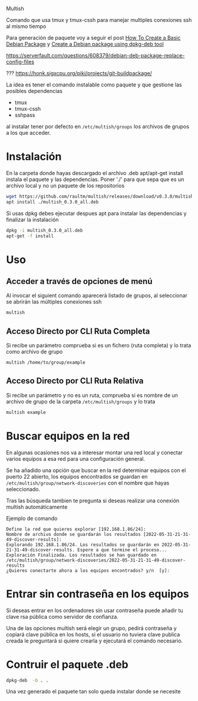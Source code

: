 Multish

Comando que usa tmux y tmux-cssh para manejar multiples conexiones ssh al mismo tiempo

Para generación de paquete voy a seguir el post [How To Create a Basic Debian Package](https://betterprogramming.pub/how-to-create-a-basic-debian-package-927be001ad80) y [Create a Debian package using dpkg-deb tool](https://blog.knoldus.com/create-a-debian-package-using-dpkg-deb-tool/)

https://serverfault.com/questions/608379/debian-deb-package-replace-config-files


???
https://honk.sigxcpu.org/piki/projects/git-buildpackage/

La idea es tener el comando instalable como paquete y que gestione las posibles dependencias
- tmux
- tmux-cssh
- sshpass

al instalar tener por defecto en `/etc/multish/groups` los archivos de grupos a los que acceder.

# Instalación

En la carpeta donde hayas descargado el archivo .deb apt/apt-get install instala el paquete y las dependencias. Poner './' para que sepa que es un archivo local y no un paquete de los repositorios

```sh
wget https://github.com/raultm/multish/releases/download/v0.3.0/multish_0.3.0_all.deb
apt install ./multish_0.3.0_all.deb
```

Si usas dpkg debes ejecutar despues apt para instalar las dependencias y finalizar la instalación

```sh
dpkg -i multish_0.3.0_all.deb
apt-get -f install
```

# Uso

## Acceder a través de opciones de menú

Al invocar el siguient comando aparecerá listado de grupos, al seleccionar se abrirán las múltiples conexiones ssh

```sh
multish
```
## Acceso Directo por CLI Ruta Completa

Si recibe un parámetro comprueba si es un fichero (ruta completa) y lo trata como archivo de grupo 

```sh
multish /home/to/group/example
```
## Acceso Directo por CLI Ruta Relativa

Si recibe un parámetro y no es un ruta, comprueba si es nombre de un archivo de grupo de la carpeta `/etc/multish/groups` y lo trata

```sh
multish example
```


# Buscar equipos en la red

En algunas ocasiones nos va a interesar montar una red local y conectar varios equipos a esa red para una configuración general.

Se ha añadido una opción que buscar en la red determinar equipos con el puerto 22 abierto, los equipos encontrados se guardan en `/etc/multish/group/network-discoveries` con el nombre que hayas seleccionado.

Tras las búsqueda tambien te pregunta si deseas realizar una conexión multish automáticamente

Ejemplo de comando
```
Define la red que quieres explorar [192.168.1.86/24]: 
Nombre de archivo donde se guardarán los resultados [2022-05-31-21-31-49-discover-results]: 
Explorando 192.168.1.86/24. Los resultados se guardarán en 2022-05-31-21-31-49-discover-results. Espere a que termine el proceso...
Exploración Finalizada. Los resultados se han guardado en /etc/multish/group/network-discoveries/2022-05-31-21-31-49-discover-results
¿Quieres conectarte ahora a los equipos encontrados? y/n  [y]:
```

# Entrar sin contraseña en los equipos

Si deseas entrar en los ordenadores sin usar contraseña puede añadir tu clave rsa pública como servidor de confianza.

Una de las opciones multish será elegir un grupo, pedirá contraseña y copiará clave pública en los hosts, si el usuario no tuviera clave publica creada le preguntará si quiere crearla y ejecutará el comando necesario.



# Contruir el paquete .deb

```sh
dpkg-deb  -b . .
```

Una vez generado el paquete tan solo queda instalar donde se necesite


